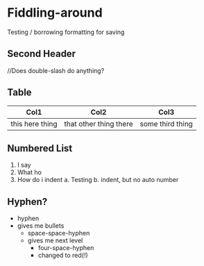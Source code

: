 # Fiddling-around
Testing / borrowing formatting for saving

## Second Header
//Does double-slash do anything?

## Table
| Col1 | Col2 | Col3
| -------- | ---- | ---------- |
| this here thing | that other thing there | some third thing |

## Numbered List
1. I say
2. What ho
3. How do i indent
 a. Testing
 b. indent, but no auto number
 
## Hyphen?
- hyphen
- gives me bullets
  - space-space-hyphen
  - gives me next level
    - four-space-hyphen
    - changed to red(!)
